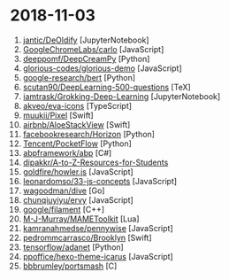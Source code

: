 # 2018-11-03

1. [jantic/DeOldify](https://github.com/jantic/DeOldify "A Deep Learning based project for colorizing and restoring old images") [JupyterNotebook]
2. [GoogleChromeLabs/carlo](https://github.com/GoogleChromeLabs/carlo "Web rendering surface for Node applications") [JavaScript]
3. [deeppomf/DeepCreamPy](https://github.com/deeppomf/DeepCreamPy "Decensoring Hentai with Deep Neural Networks") [Python]
4. [glorious-codes/glorious-demo](https://github.com/glorious-codes/glorious-demo "The easiest way to demonstrate your code in action.") [JavaScript]
5. [google-research/bert](https://github.com/google-research/bert "TensorFlow code and pre-trained models for BERT") [Python]
6. [scutan90/DeepLearning-500-questions](https://github.com/scutan90/DeepLearning-500-questions "深度学习500问，以问答形式对常用的概率知识、线性代数、机器学习、深度学习、计算机视觉等热点问题进行阐述，以帮助自己及有需要的读者。 全书分为15个章节，近20万字。由于水平有限，书中不妥之处恳请广大读者批评指正。 未完待续............ 如有意合作，联系scutjy2015@163.com 版权所有，违权必究 Tan 2018.06") [TeX]
7. [iamtrask/Grokking-Deep-Learning](https://github.com/iamtrask/Grokking-Deep-Learning "this repository accompanies my forthcoming book Grokking Deep Learning") [JupyterNotebook]
8. [akveo/eva-icons](https://github.com/akveo/eva-icons "A pack of more than 480 beautifully crafted Open Source icons. SVG, Sketch, Web Font and Animations support.") [TypeScript]
9. [muukii/Pixel](https://github.com/muukii/Pixel "🎨🖼 An image editor and engine using CoreImage") [Swift]
10. [airbnb/AloeStackView](https://github.com/airbnb/AloeStackView "A simple class for laying out a collection of views with a convenient API, while leveraging the power of Auto Layout.") [Swift]
11. [facebookresearch/Horizon](https://github.com/facebookresearch/Horizon "A platform for Applied Reinforcement Learning (Applied RL)") [Python]
12. [Tencent/PocketFlow](https://github.com/Tencent/PocketFlow "An Automatic Model Compression (AutoMC) framework for developing smaller and faster AI applications.") [Python]
13. [abpframework/abp](https://github.com/abpframework/abp "ABP vNext") [C#]
14. [dipakkr/A-to-Z-Resources-for-Students](https://github.com/dipakkr/A-to-Z-Resources-for-Students "Curated list of resources for college students  Show your ❤️ by giving a ⭐️") 
15. [goldfire/howler.js](https://github.com/goldfire/howler.js "Javascript audio library for the modern web.") [JavaScript]
16. [leonardomso/33-js-concepts](https://github.com/leonardomso/33-js-concepts "📜 33 concepts every JavaScript developer should know.") [JavaScript]
17. [wagoodman/dive](https://github.com/wagoodman/dive "A tool for exploring each layer in a docker image") [Go]
18. [chunqiuyiyu/ervy](https://github.com/chunqiuyiyu/ervy "Bring charts to terminal.") [JavaScript]
19. [google/filament](https://github.com/google/filament "Filament is a real-time physically based rendering engine for Android, Windows, Linux, macOS and WASM/WebGL") [C++]
20. [M-J-Murray/MAMEToolkit](https://github.com/M-J-Murray/MAMEToolkit "A Python toolkit used to train reinforcement learning algorithms against arcade games") [Lua]
21. [kamranahmedse/pennywise](https://github.com/kamranahmedse/pennywise "Cross-platform application to open anything in a floating window") [JavaScript]
22. [pedrommcarrasco/Brooklyn](https://github.com/pedrommcarrasco/Brooklyn "🍎 Screensaver inspired by Apple's Event on October 30, 2018") [Swift]
23. [tensorflow/adanet](https://github.com/tensorflow/adanet "Fast and flexible AutoML with learning guarantees.") [Python]
24. [ppoffice/hexo-theme-icarus](https://github.com/ppoffice/hexo-theme-icarus "A simple, delicate, and modern theme for the static site generator Hexo.") [JavaScript]
25. [bbbrumley/portsmash](https://github.com/bbbrumley/portsmash "") [C]
